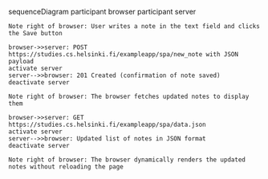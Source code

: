 sequenceDiagram
    participant browser
    participant server

    Note right of browser: User writes a note in the text field and clicks the Save button

    browser->>server: POST https://studies.cs.helsinki.fi/exampleapp/spa/new_note with JSON payload
    activate server
    server-->>browser: 201 Created (confirmation of note saved)
    deactivate server

    Note right of browser: The browser fetches updated notes to display them

    browser->>server: GET https://studies.cs.helsinki.fi/exampleapp/spa/data.json
    activate server
    server-->>browser: Updated list of notes in JSON format
    deactivate server

    Note right of browser: The browser dynamically renders the updated notes without reloading the page
